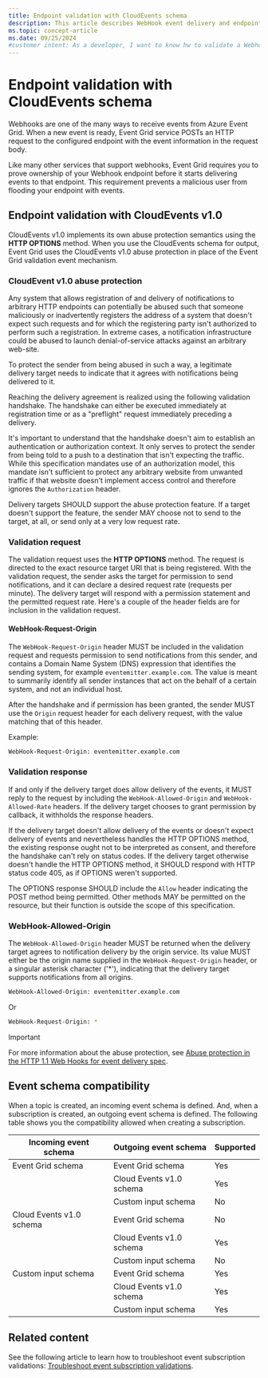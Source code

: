 ```yaml
---
title: Endpoint validation with CloudEvents schema
description: This article describes WebHook event delivery and endpoint validation when using webhooks and CloudEvents v1.0 schema.
ms.topic: concept-article
ms.date: 09/25/2024
#customer intent: As a developer, I want to know hw to validate a Webhook endpoint using the CloudEvents v1.0 schema.
---
```



# Endpoint validation with CloudEvents schema
Webhooks are one of the many ways to receive events from Azure Event Grid. When a new event is ready, Event Grid service POSTs an HTTP request to the configured endpoint with the event information in the request body.

Like many other services that support webhooks, Event Grid requires you to prove ownership of your Webhook endpoint before it starts delivering events to that endpoint. This requirement prevents a malicious user from flooding your endpoint with events. 

## Endpoint validation with CloudEvents v1.0
CloudEvents v1.0 implements its own abuse protection semantics using the **HTTP OPTIONS** method. When you use the CloudEvents schema for output, Event Grid uses the CloudEvents v1.0 abuse protection in place of the Event Grid validation event mechanism.

### CloudEvent v1.0 abuse protection
Any system that allows registration of and delivery of notifications to arbitrary HTTP endpoints can potentially be abused such that someone maliciously or inadvertently registers the address of a system that doesn't expect such requests and for which the registering party isn't authorized to perform such a registration. In extreme cases, a notification infrastructure could be abused to launch denial-of-service attacks against an arbitrary web-site.

To protect the sender from being abused in such a way, a legitimate delivery target needs to indicate that it agrees with notifications being delivered to it.

Reaching the delivery agreement is realized using the following validation handshake. The handshake can either be executed immediately at registration time
or as a "preflight" request immediately preceding a delivery.

It's important to understand that the handshake doesn't aim to establish an authentication or authorization context. It only serves to protect the sender
from being told to a push to a destination that isn't expecting the traffic. While this specification mandates use of an authorization model, this mandate isn't sufficient to protect any arbitrary website from unwanted traffic if that website doesn't implement access control and therefore ignores the `Authorization` header.

Delivery targets SHOULD support the abuse protection feature. If a target doesn't support the feature, the sender MAY choose not to send to the target, at all, or send only at a very low request rate.

### Validation request

The validation request uses the **HTTP OPTIONS** method. The request is directed to the exact resource target URI that is being registered. With the validation request, the sender asks the target for permission to send notifications, and it can declare a desired request rate (requests per minute). The delivery target will respond with a permission statement and the permitted request rate. Here's a couple of the header fields are for inclusion in the validation request.

#### WebHook-Request-Origin

The `WebHook-Request-Origin` header MUST be included in the validation request and requests permission to send notifications from this sender, and contains a
Domain Name System (DNS) expression that identifies the sending system, for example `eventemitter.example.com`. The value is meant to summarily identify all sender
instances that act on the behalf of a certain system, and not an individual host.

After the handshake and if permission has been granted, the sender MUST use the `Origin` request header for each delivery request, with the value matching that
of this header. 

Example:

```bash
WebHook-Request-Origin: eventemitter.example.com
```

### Validation response

If and only if the delivery target does allow delivery of the events, it MUST reply to the request by including the `WebHook-Allowed-Origin` and
`WebHook-Allowed-Rate` headers. If the delivery target chooses to grant permission by callback, it withholds the response headers.

If the delivery target doesn't allow delivery of the events or doesn't expect delivery of events and nevertheless handles the HTTP OPTIONS method, the
existing response ought not to be interpreted as consent, and therefore the handshake can't rely on status codes. If the delivery target otherwise doesn't
handle the HTTP OPTIONS method, it SHOULD respond with HTTP status code 405, as if OPTIONS weren't supported.

The OPTIONS response SHOULD include the `Allow` header indicating the POST method being permitted. Other methods MAY be permitted on the
resource, but their function is outside the scope of this specification.

### WebHook-Allowed-Origin

The `WebHook-Allowed-Origin` header MUST be returned when the delivery target agrees to notification delivery by the origin service. Its value MUST either be
the origin name supplied in the `WebHook-Request-Origin` header, or a singular asterisk character ('\*'), indicating that the delivery target supports
notifications from all origins.

```bash
WebHook-Allowed-Origin: eventemitter.example.com
```

Or

```bash
WebHook-Request-Origin: *
```

> [!IMPORTANT]
> For more information about the abuse protection, see [Abuse protection in the HTTP 1.1 Web Hooks for event delivery spec](https://github.com/cloudevents/spec/blob/v1.0/http-webhook.md#4-abuse-protection). 

## Event schema compatibility
When a topic is created, an incoming event schema is defined. And, when a subscription is created, an outgoing event schema is defined. The following table shows you the compatibility allowed when creating a subscription. 

| Incoming event schema | Outgoing event schema | Supported |
| ---- | ---- | ---- |
| Event Grid schema | Event Grid schema | Yes |
| | Cloud Events v1.0 schema | Yes |
| | Custom input schema | No |
| Cloud Events v1.0 schema | Event Grid schema | No |
| | Cloud Events v1.0 schema | Yes |
| | Custom input schema | No |
| Custom input schema | Event Grid schema | Yes |
| | Cloud Events v1.0 schema | Yes |
| | Custom input schema | Yes |


## Related content
See the following article to learn how to troubleshoot event subscription validations: [Troubleshoot event subscription validations](troubleshoot-subscription-validation.md).
